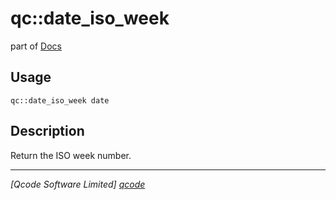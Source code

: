 qc::date_iso_week
=================

part of [Docs](.)

Usage
-----
`qc::date_iso_week date`

Description
-----------
Return the ISO week number.

----------------------------------
*[Qcode Software Limited] [qcode]*

[qcode]: http://www.qcode.co.uk "Qcode Software"